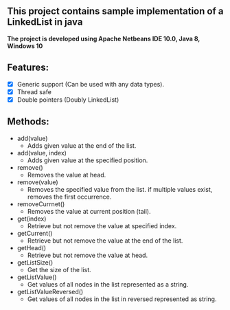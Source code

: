 ## This project contains sample implementation of a LinkedList in java
**The project is developed using Apache Netbeans IDE 10.0, Java 8, Windows 10**

## Features:
   - [X] Generic support (Can be used with any data types).
   - [X] Thread safe
   - [X] Double pointers (Doubly LinkedList) 

## Methods:
   - add(value)
     * Adds given value at the end of the list.
   - add(value, index)
     * Adds given value at the specified position.
   - remove()
     * Removes the value at head.
   - remove(value)
     * Removes the specified value from the list. 
       if multiple values exist, removes the first occurrence. 
   - removeCurrnet()
     * Removes the value at current position (tail).
   - get(index)
     * Retrieve but not remove the value at specified index.
   - getCurrent()
     * Retrieve but not remove the value at the end of the list.
   - getHead()
     * Retrieve but not remove the value at head.
   - getListSize()
     * Get the size of the list.
   - getListValue()
     * Get values of all nodes in the list represented as a string.
   - getListValueReversed()
     * Get values of all nodes in the list in reversed represented as string.
